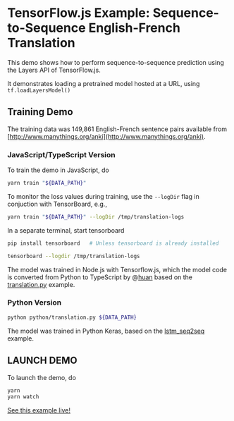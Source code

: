 # TensorFlow.js Example: Sequence-to-Sequence English-French Translation

This demo shows how to perform sequence-to-sequence prediction using the Layers
API of TensorFlow.js.

It demonstrates loading a pretrained model hosted at a URL, using
`tf.loadLayersModel()`

## Training Demo

The training data was 149,861 English-French sentence pairs available from [http://www.manythings.org/anki](http://www.manythings.org/anki).

### JavaScript/TypeScript Version

To train the demo in JavaScript, do

```sh
yarn train "${DATA_PATH}"
```

To monitor the loss values during training, use the `--logDir` flag
in conjuction with TensorBoard, e.g.,

```sh
yarn train "${DATA_PATH}" --logDir /tmp/translation-logs
```

In a separate terminal, start tensorboard

```sh
pip install tensorboard   # Unless tensorboard is already installed

tensorboard --logdir /tmp/translation-logs
```

The model was trained in Node.js with Tensorflow.js, which the model code is converted from Python to TypeScript by @[huan](https://github.com/huan) based on the [translation.py](https://github.com/tensorflow/tfjs-examples/blob/master/translation/python/translation.py) example.

### Python Version

```sh
python python/translation.py ${DATA_PATH}
```

The model was trained in Python Keras, based on the [lstm_seq2seq](https://github.com/keras-team/keras-io/blob/master/examples/nlp/lstm_seq2seq.py)
example.

## LAUNCH DEMO

To launch the demo, do

```sh
yarn
yarn watch
```

[See this example live!](https://storage.googleapis.com/tfjs-examples/translation/dist/index.html)
